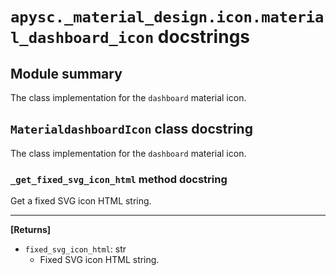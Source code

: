 # `apysc._material_design.icon.material_dashboard_icon` docstrings

## Module summary

The class implementation for the `dashboard` material icon.

## `MaterialdashboardIcon` class docstring

The class implementation for the `dashboard` material icon.

### `_get_fixed_svg_icon_html` method docstring

Get a fixed SVG icon HTML string.<hr>

**[Returns]**

- `fixed_svg_icon_html`: str
  - Fixed SVG icon HTML string.